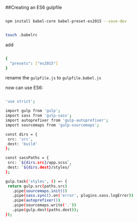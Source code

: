 ##Creating an ES6 gulpfile

```bash

npm install babel-core babel-preset-es2015 --save-dev


touch .babelrc


```

add

```bash

{
  "presets": ["es2015"]
}

```

 rename the `gulpfile.js` to `gulpfile.babel.js`


now can use ES6:

 ```bash

 'use strict';

import gulp from 'gulp';
import sass from 'gulp-sass';
import autoprefixer from 'gulp-autoprefixer';
import sourcemaps from 'gulp-sourcemaps';

const dirs = {
  src: 'src',
  dest: 'build'
};

const sassPaths = {
  src: `${dirs.src}/app.scss`,
  dest: `${dirs.dest}/styles/`
};

gulp.task('styles', () => {
  return gulp.src(paths.src)
    .pipe(sourcemaps.init())
    .pipe(sass.sync().on('error', plugins.sass.logError))
    .pipe(autoprefixer())
    .pipe(sourcemaps.write('.'))
    .pipe(gulp.dest(paths.dest));
});

```
